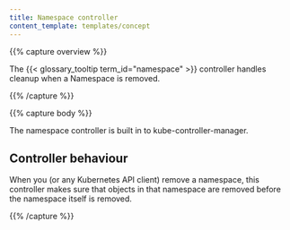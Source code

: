 ```yaml
---
title: Namespace controller
content_template: templates/concept
---
```


{{% capture overview %}}

The {{< glossary_tooltip term_id="namespace" >}} controller handles
cleanup when a Namespace is removed.

{{% /capture %}}

{{% capture body %}}

The namespace controller is built in to kube-controller-manager.

## Controller behaviour

When you (or any Kubernetes API client) remove a namespace, this
controller makes sure that objects in that namespace are removed before
the namespace itself is removed.

{{% /capture %}}
